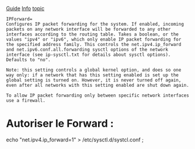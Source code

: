 [Guide](https://www.freedesktop.org/software/systemd/man/systemd.network.html)
[Info](https://github.com/systemd/systemd/blob/a2088fd025deb90839c909829e27eece40f7fce4/NEWS)
[topic](https://qastack.fr/server/753977/how-to-properly-permanent-enable-ip-forwarding-in-linux-with-systemd)



```
IPForward=
Configures IP packet forwarding for the system. If enabled, incoming packets on any network interface will be forwarded to any other interfaces according to the routing table. Takes a boolean, or the values "ipv4" or "ipv6", which only enable IP packet forwarding for the specified address family. This controls the net.ipv4.ip_forward and net.ipv6.conf.all.forwarding sysctl options of the network interface (see ip-sysctl.txt for details about sysctl options). Defaults to "no".

Note: this setting controls a global kernel option, and does so one way only: if a network that has this setting enabled is set up the global setting is turned on. However, it is never turned off again, even after all networks with this setting enabled are shut down again.

To allow IP packet forwarding only between specific network interfaces use a firewall.

```


# Autoriser le Forward :
echo "net.ipv4.ip_forward=1" > /etc/sysctl.d/systcl.conf ;
